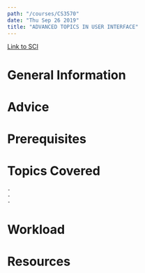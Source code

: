 ```yaml
---
path: "/courses/CS3570"
date: "Thu Sep 26 2019"
title: "ADVANCED TOPICS IN USER INTERFACE"
---
```

[Link to SCI]("http://courses.sci.pitt.edu/courses/courses/view/CS-3570")

# General Information

# Advice


# Prerequisites
<!-- PREREQ_REPLACEMENT (Do not remove) -->

<!-- END PREREQ_REPLACEMENT (Do not remove) -->
# Topics Covered
	- 
	-
	-
# Workload

<!-- TESTIMONIALS
# Testimonials
This gets replaced with Gatsby, its
data comes from Google Sheets for easier
editing!
-->

# Resources
